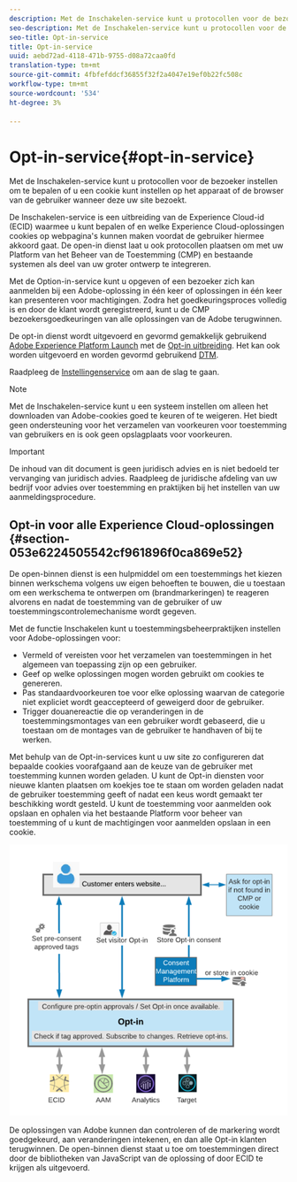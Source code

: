 ```yaml
---
description: Met de Inschakelen-service kunt u protocollen voor de bezoeker instellen om te bepalen of u een cookie kunt instellen op het apparaat of de browser van de gebruiker wanneer deze uw site bezoekt.
seo-description: Met de Inschakelen-service kunt u protocollen voor de bezoeker instellen om te bepalen of u een cookie kunt instellen op het apparaat of de browser van de gebruiker wanneer deze uw site bezoekt.
seo-title: Opt-in-service
title: Opt-in-service
uuid: aebd72ad-4118-471b-9755-d08a72caa0fd
translation-type: tm+mt
source-git-commit: 4fbfefddcf36855f32f2a4047e19ef0b22fc508c
workflow-type: tm+mt
source-wordcount: '534'
ht-degree: 3%

---
```



# Opt-in-service{#opt-in-service}

Met de Inschakelen-service kunt u protocollen voor de bezoeker instellen om te bepalen of u een cookie kunt instellen op het apparaat of de browser van de gebruiker wanneer deze uw site bezoekt.

De Inschakelen-service is een uitbreiding van de Experience Cloud-id (ECID) waarmee u kunt bepalen of en welke Experience Cloud-oplossingen cookies op webpagina&#39;s kunnen maken voordat de gebruiker hiermee akkoord gaat. De open-in dienst laat u ook protocollen plaatsen om met uw Platform van het Beheer van de Toestemming (CMP) en bestaande systemen als deel van uw groter ontwerp te integreren.

Met de Option-in-service kunt u opgeven of een bezoeker zich kan aanmelden bij een Adobe-oplossing in één keer of oplossingen in één keer kan presenteren voor machtigingen. Zodra het goedkeuringsproces volledig is en door de klant wordt geregistreerd, kunt u de CMP bezoekersgoedkeuringen van alle oplossingen van de Adobe terugwinnen.

De opt-in dienst wordt uitgevoerd en gevormd gemakkelijk gebruikend [Adobe Experience Platform Launch](https://docs.adobelaunch.com/) met de [Opt-in uitbreiding](../../implementation-guides/opt-in-service/launch.md). Het kan ook worden uitgevoerd en worden gevormd gebruikend [DTM](../../implementation-guides/opt-in-service/optin-dtm.md).

Raadpleeg de [Instellingenservice](../../implementation-guides/opt-in-service/getting-started.md) om aan de slag te gaan.

>[!NOTE]
>
>Met de Inschakelen-service kunt u een systeem instellen om alleen het downloaden van Adobe-cookies goed te keuren of te weigeren. Het biedt geen ondersteuning voor het verzamelen van voorkeuren voor toestemming van gebruikers en is ook geen opslagplaats voor voorkeuren.

>[!IMPORTANT]
>
>De inhoud van dit document is geen juridisch advies en is niet bedoeld ter vervanging van juridisch advies. Raadpleeg de juridische afdeling van uw bedrijf voor advies over toestemming en praktijken bij het instellen van uw aanmeldingsprocedure.

## Opt-in voor alle Experience Cloud-oplossingen {#section-053e6224505542cf961896f0ca869e52}

De open-binnen dienst is een hulpmiddel om een toestemmings het kiezen binnen werkschema volgens uw eigen behoeften te bouwen, die u toestaan om een werkschema te ontwerpen om (brandmarkeringen) te reageren alvorens en nadat de toestemming van de gebruiker of uw toestemmingscontrolemechanisme wordt gegeven.

Met de functie Inschakelen kunt u toestemmingsbeheerpraktijken instellen voor Adobe-oplossingen voor:

* Vermeld of vereisten voor het verzamelen van toestemmingen in het algemeen van toepassing zijn op een gebruiker.
* Geef op welke oplossingen mogen worden gebruikt om cookies te genereren.
* Pas standaardvoorkeuren toe voor elke oplossing waarvan de categorie niet expliciet wordt geaccepteerd of geweigerd door de gebruiker.
* Trigger douanereactie die op veranderingen in de toestemmingsmontages van een gebruiker wordt gebaseerd, die u toestaan om de montages van de gebruiker te handhaven of bij te werken.

Met behulp van de Opt-in-services kunt u uw site zo configureren dat bepaalde cookies voorafgaand aan de keuze van de gebruiker met toestemming kunnen worden geladen. U kunt de Opt-in diensten voor nieuwe klanten plaatsen om koekjes toe te staan om worden geladen nadat de gebruiker toestemming geeft of nadat een keus wordt gemaakt ter beschikking wordt gesteld. U kunt de toestemming voor aanmelden ook opslaan en ophalen via het bestaande Platform voor beheer van toestemming of u kunt de machtigingen voor aanmelden opslaan in een cookie.

![](assets/Opt-in-approval.png)

De oplossingen van Adobe kunnen dan controleren of de markering wordt goedgekeurd, aan veranderingen intekenen, en dan alle Opt-in klanten terugwinnen. De open-binnen dienst staat u toe om toestemmingen direct door de bibliotheken van JavaScript van de oplossing of door ECID te krijgen als uitgevoerd.

